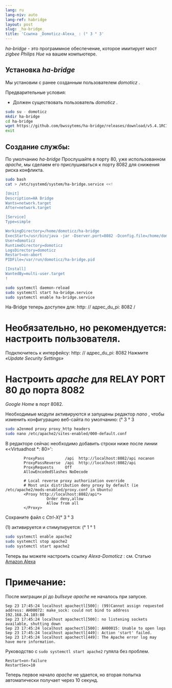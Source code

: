 ```yaml
---
lang: ru
lang-niv: auto
lang-ref: habridge
layout: post
slug: _ha-bridge_
title: 'Ссылка _Domoticz-Alexa_ : (° 3 ° 3'
---
```


 _ha-bridge_ - это программное обеспечение, которое имитирует мост _zigbee Philips Hue_ на вашем компьютере.


## Установка _ha-bridge_
Мы установим с ранее созданным пользователем _domoticz_ .

Предварительные условия:
* Должен существовать пользователь _domoticz_ .

```bash
sudo su - domoticz
mkdir ha-bridge
cd ha-bridge
wget https://github.com/bwssytems/ha-bridge/releases/download/v5.4.1RC1/ha-bridge-5.4.1RC1.jar -O ha-bridge.jar
exit
```


## Создание службы:
По умолчанию _ha-bridge_ Прослушайте в порту 80, уже использованном _apache_, мы сделаем его прислушиваться к порту 8082 для снижения риска конфликта.

``` bash
sudo bash
cat > /etc/systemd/system/ha-bridge.service <<!

[Unit]
Description=HA Bridge
Wants=network.target
After=network.target

[Service]
Type=simple

WorkingDirectory=/home/domoticz/ha-bridge
ExecStart=/usr/bin/java -jar -Dserver.port=8082 -Dconfig.file=/home/domoticz/ha-bridge/data/habridge.config /home/domoticz/ha-bridge/ha-bridge.jar
User=domoticz
RuntimeDirectory=domoticz
LogsDirectory=domoticz
Restart=on-abort
PIDFile=/var/run/domoticz/ha-bridge.pid

[Install]
WantedBy=multi-user.target
!

sudo systemctl daemon-reload
sudo systemctl start ha-bridge.service
sudo systemctl enable ha-bridge.service
```

Ha-Bridge теперь доступен для: http: // адрес_du_pi: 8082 /

# Необязательно, но рекомендуется: настроить пользователя.
Подключитесь к интерфейсу: http: // адрес_du_pi: 8082
Нажмите _«Update Security Settings»_

# Настроить _apache_ для RELAY PORT 80 до порта 8082
_Google Home_ в порт 8082.

Необходимые модули активируются и запущены редактор _nano_ , чтобы изменить конфигурацию веб-сайта по умолчанию: (° 3 ° 3

``` bash
sudo a2enmod proxy proxy_http headers
sudo nano /etc/apache2/sites-enabled/000-default.conf
```

В редакторе сейчас необходимо добавить строки ниже после линии «<Virtuadhost *: 80>':
```
        ProxyPass         /api  http://localhost:8082/api nocanon
        ProxyPassReverse  /api  http://localhost:8082/api
        ProxyRequests     Off
        AllowEncodedSlashes NoDecode

        # Local reverse proxy authorization override
        # Most unix distribution deny proxy by default (ie /etc/apache2/mods-enabled/proxy.conf in Ubuntu)
        <Proxy http://localhost:8082/api*>
                  Order deny,allow
                  Allow from all
        </Proxy>
```
Сохраните файл с _Ctrl-X_(° 3 ° 3

(1) активируется и стимулируется: (° 1 ° 1

```bash
sudo systemctl enable apache2
sudo systemctl stop apache2
sudo systemctl start apache2
```

Теперь вы можете настроить ссылку _Alexa-Domoticz_ : см. Статью
[Amazon Alexa](2021-08-14-alexa.md)

# Примечание:
После миграции _pi_ до _bullseye_ _apache_ не началось при запуске.
```
Sep 23 17:45:24 localhost apachectl[500]: (99)Cannot assign requested address: AH00072: make_sock: could not bind to address 192.168.24.103:80
Sep 23 17:45:24 localhost apachectl[500]: no listening sockets available, shutting down
Sep 23 17:45:24 localhost apachectl[500]: AH00015: Unable to open logs
Sep 23 17:45:24 localhost apachectl[449]: Action 'start' failed.
Sep 23 17:45:24 localhost apachectl[449]: The Apache error log may have more information.
```

Руководство с `sudo systemctl start apache2` гуляла без проблем.
```
Restart=on-failure
RestartSec=10
```

Теперь первое начало _apache_ не удается, но вторая попытка автоматически получает через 10 секунд.

